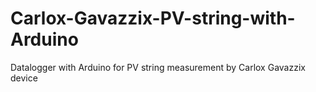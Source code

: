 # Carlox-Gavazzix-PV-string-with-Arduino
Datalogger with Arduino for PV string measurement by Carlox Gavazzix device
